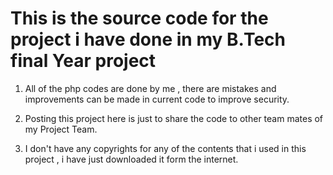 # This is the source code for the project i have done in my B.Tech final Year project

1. All of the php codes are done by me ,  there are mistakes and improvements can be made in current code to improve security.

2. Posting this project here is just to share the code to other team mates of my Project Team.

3. I don't have any copyrights for any of the contents that i used in this project , i have just downloaded it form the internet.
